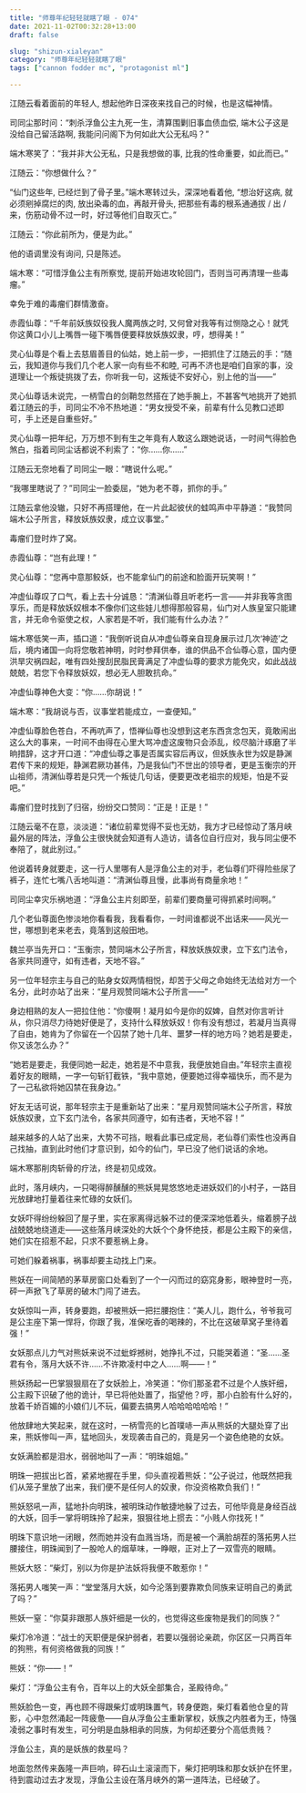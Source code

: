 ```yaml
---
title: "师尊年纪轻轻就瞎了眼 - 074"
date: 2021-11-02T00:32:28+13:00
draft: false

slug: "shizun-xialeyan"
category: "师尊年纪轻轻就瞎了眼"
tags: ["cannon fodder mc", "protagonist ml"]

---
```


江随云看着面前的年轻人, 想起他昨日深夜来找自己的时候，也是这幅神情。

司同尘那时问：“刺杀浮鱼公主九死一生，清算围剿旧事血债血偿, 端木公子这是没给自己留活路啊, 我能问问阁下为何如此大公无私吗？”

端木寒笑了：“我并非大公无私，只是我想做的事, 比我的性命重要，如此而已。”

江随云：“你想做什么？”

“仙门这些年, 已经烂到了骨子里。”端木寒转过头，深深地看着他, “想治好这病, 就必须剜掉腐烂的肉, 放出染毒的血，再敲开骨头, 把那些有毒的根系通通拔 / 出 / 来，伤筋动骨不过一时，好过等他们自取灭亡。”

江随云：“你此前所为，便是为此。”

他的语调里没有询问, 只是陈述。

端木寒：“可惜浮鱼公主有所察觉, 提前开始进攻轮回门，否则当可再清理一些毒瘤。”

幸免于难的毒瘤们群情激奋。

赤霞仙尊：“千年前妖族奴役我人魔两族之时, 又何曾对我等有过恻隐之心！就凭你这黄口小儿上嘴唇一碰下嘴唇便要释放妖族奴隶，哼，想得美！”

灵心仙尊是个看上去慈眉善目的仙姑，她上前一步，一把抓住了江随云的手：“随云，我知道你与我们几个老人家一向有些不和睦, 可再不济也是咱们自家的事，没道理让一个叛徒挑拨了去，你听我一句，这叛徒不安好心，别上他的当——”

灵心仙尊话未说完，一柄雪白的剑鞘忽然搭在了她手腕上，不甚客气地挑开了她抓着江随云的手，司同尘不冷不热地道：“男女授受不亲，前辈有什么见教口述即可，手上还是自重些好。”

灵心仙尊一把年纪，万万想不到有生之年竟有人敢这么跟她说话，一时间气得脸色煞白，指着司同尘话都说不利索了：“你……你……”

江随云无奈地看了司同尘一眼：“瞎说什么呢。”

“我哪里瞎说了？”司同尘一脸委屈，“她为老不尊，抓你的手。”

江随云拿他没辙，只好不再搭理他，在一片此起彼伏的蛙鸣声中平静道：“我赞同端木公子所言，释放妖族奴隶，成立议事堂。”

毒瘤们登时炸了窝。

赤霞仙尊：“岂有此理！”

灵心仙尊：“您再中意那鲛妖，也不能拿仙门的前途和脸面开玩笑啊！”

冲虚仙尊叹了口气，看上去十分诚恳：“清渊仙尊且听老朽一言——并非我等贪图享乐，而是释放妖奴根本不像你们这些娃儿想得那般容易，仙门对人族皇室只能建言，并无命令驱使之权，人家若是不听，我们能有什么办法？”

端木寒低笑一声，插口道：“我倒听说自从冲虚仙尊亲自现身展示过几次‘神迹’之后，境内诸国一向将您敬若神明，时时参拜供奉，谁的供品不合仙尊心意，国内便洪旱灾祸四起，唯有四处搜刮民脂民膏满足了冲虚仙尊的要求方能免灾，如此战战兢兢，若您下令释放妖奴，想必无人胆敢抗命。”

冲虚仙尊神色大变：“你……你胡说！”

端木寒：“我胡说与否，议事堂若能成立，一查便知。”

冲虚仙尊脸色苍白，不再吭声了，悟禅仙尊也没想到这老东西贪念包天，竟敢闹出这么大的事来，一时间不由得在心里大骂冲虚这废物只会添乱，绞尽脑汁琢磨了半晌措辞，这才开口道：“冲虚仙尊之事是否属实容后再议，但妖族永世为奴是静渊君传下来的规矩，静渊君厥功甚伟，乃是我仙门不世出的领导者，更是玉衡宗的开山祖师，清渊仙尊若是只凭一个叛徒几句话，便要更改老祖宗的规矩，怕是不妥吧。”

毒瘤们登时找到了归宿，纷纷交口赞同：“正是！正是！”

江随云毫不在意，淡淡道：“诸位前辈觉得不妥也无妨，我方才已经惊动了落月峡最外层的阵法，浮鱼公主很快就会知道有人造访，请各位自行应对，我与同尘便不奉陪了，就此别过。”

他说着转身就要走，这一行人里哪有人是浮鱼公主的对手，老仙尊们吓得险些尿了裤子，连忙七嘴八舌地叫道：“清渊仙尊且慢，此事尚有商量余地！”

司同尘幸灾乐祸地道：“浮鱼公主片刻即至，前辈们要商量可得抓紧时间啊。”

几个老仙尊面色惨淡地你看看我，我看看你，一时间谁都说不出话来——风光一世，哪想到老来老去，竟落到这般田地。

魏兰亭当先开口：“玉衡宗，赞同端木公子所言，释放妖族奴隶，立下玄门法令，各家共同遵守，如有违者，天地不容。”

另一位年轻宗主与自己的贴身女奴两情相悦，却苦于父母之命始终无法给对方一个名分，此时亦站了出来：“星月观赞同端木公子所言——”

身边相熟的友人一把拉住他：“你傻啊！凝月如今是你的奴婢，自然对你言听计从，你只消尽力待她好便是了，支持什么释放妖奴！你有没有想过，若凝月当真得了自由，她肯为了你留在一个囚禁了她十几年、噩梦一样的地方吗？她若是要走，你又该怎么办？”

“她若是要走，我便同她一起走，她若是不中意我，我便放她自由。”年轻宗主直视着好友的眼睛，一字一句斩钉截铁，“我中意她，便要她过得幸福快乐，而不是为了一己私欲将她囚禁在我身边。”

好友无话可说，那年轻宗主于是重新站了出来：“星月观赞同端木公子所言，释放妖族奴隶，立下玄门法令，各家共同遵守，如有违者，天地不容！”

越来越多的人站了出来，大势不可挡，眼看此事已成定局，老仙尊们索性也没再自己找抽，直到此时他们才意识到，如今的仙门，早已没了他们说话的余地。

端木寒那削肉斩骨的疗法，终是初见成效。

此时，落月峡内，一只喝得醉醺醺的熊妖晃晃悠悠地走进妖奴们的小村子，一路目光放肆地打量着往来忙碌的女妖们。

女妖吓得纷纷躲回了屋子里，实在家离得远躲不过的便深深地低着头，缩着膀子战战兢兢地绕道走——这些落月峡深处的大妖个个身怀绝技，都是公主殿下的亲信，她们实在招惹不起，只求不要惹祸上身。

可她们躲着祸事，祸事却要主动找上门来。

熊妖在一间简陋的茅草房窗口处看到了一个一闪而过的窈窕身影，眼神登时一亮，砰一声掀飞了草房的破木门闯了进去。

女妖惊叫一声，转身要跑，却被熊妖一把拦腰抱住：“美人儿，跑什么，爷爷我可是公主座下第一悍将，你跟了我，准保吃香的喝辣的，不比在这破草窝子里待着强！”

女妖那点儿力气对熊妖来说不过蚍蜉撼树，她挣扎不过，只能哭着道：“圣……圣君有令，落月大妖不许……不许欺凌村中之人……啊——！”

熊妖扬起一巴掌狠狠扇在了女妖脸上，冷笑道：“你们那圣君不过是个人族奸细，公主殿下识破了他的诡计，早已将他处置了，指望他？哼，那小白脸有什么好的，放着千娇百媚的小娘们儿不玩，偏要去搞男人哈哈哈哈哈哈！”

他放肆地大笑起来，就在这时，一柄雪亮的匕首噗哧一声从熊妖的大腿处穿了出来，熊妖惨叫一声，猛地回头，发现袭击自己的，竟是另一个姿色绝艳的女妖。

女妖满脸都是泪水，弱弱地叫了一声：“明珠姐姐。”

明珠一把拔出匕首，紧紧地握在手里，仰头直视着熊妖：“公子说过，他既然把我们从笼子里放了出来，我们便不是任何人的奴隶，你没资格欺负我们！”

熊妖怒吼一声，猛地扑向明珠，被明珠动作敏捷地躲了过去，可他毕竟是身经百战的大妖，回手一掌将明珠拎了起来，狠狠往地上掼去：“小贱人你找死！”

明珠下意识地一闭眼，然而她并没有血溅当场，而是被一个满脸胡茬的落拓男人拦腰接住，明珠闻到了一股呛人的烟草味，一睁眼，正对上了一双雪亮的眼睛。

熊妖大怒：“柴灯，别以为你是护法妖将我便不敢惹你！”

落拓男人嗤笑一声：“堂堂落月大妖，如今沦落到要靠欺负同族来证明自己的勇武了吗？”

熊妖一窒：“你莫非跟那人族奸细是一伙的，也觉得这些废物是我们的同族？”

柴灯冷冷道：“战士的天职便是保护弱者，若要以强弱论亲疏，你区区一只两百年的狗熊，有何资格做我的同族！”

熊妖：“你——！”

柴灯：“浮鱼公主有令，百年以上的大妖全部集合，圣殿待命。”

熊妖脸色一变，再也顾不得跟柴灯或明珠置气，转身便跑，柴灯看着他仓皇的背影，心中忽然涌起一阵疲惫——自从浮鱼公主重新掌权，妖族之内胜者为王，恃强凌弱之事时有发生，可分明是血脉相承的同族，为何却还要分个高低贵贱？

浮鱼公主，真的是妖族的救星吗？

地面忽然传来轰隆一声巨响，碎石山土滚滚而下，柴灯把明珠和那女妖护在怀里，待到震动过去才发现，浮鱼公主设在落月峡外的第一道阵法，已经破了。
